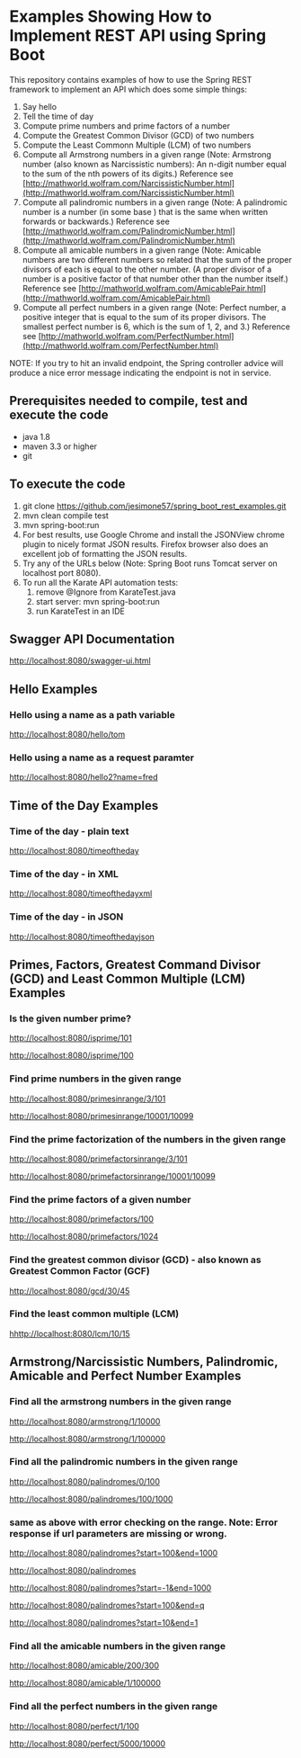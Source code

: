 # Examples Showing How to Implement REST API using Spring Boot

This repository contains examples of how to use the Spring REST framework to implement 
an API which does some simple things:
1. Say hello
2. Tell the time of day
3. Compute prime numbers and prime factors of a number
4. Compute the Greatest Common Divisor (GCD) of two numbers
5. Compute the Least Commonn Multiple (LCM) of two numbers
6. Compute all Armstrong numbers in a given range 
(Note: Armstrong number (also known as Narcissistic numbers): An n-digit number equal to the sum of the nth powers of its digits.)
Reference see [http://mathworld.wolfram.com/NarcissisticNumber.html](http://mathworld.wolfram.com/NarcissisticNumber.html)
7. Compute all palindromic numbers in a given range
(Note: A palindromic number is a number (in some base ) that is the same when written forwards or backwards.)
Reference see [http://mathworld.wolfram.com/PalindromicNumber.html](http://mathworld.wolfram.com/PalindromicNumber.html)
8. Compute all amicable numbers in a given range
(Note: Amicable numbers are two different numbers so related that the sum of the proper divisors of each is equal to the other number. 
(A proper divisor of a number is a positive factor of that number other than the number itself.)
Reference see [http://mathworld.wolfram.com/AmicablePair.html](http://mathworld.wolfram.com/AmicablePair.html)
8. Compute all perfect numbers in a given range
(Note: Perfect number, a positive integer that is equal to the sum of its proper divisors. 
The smallest perfect number is 6, which is the sum of 1, 2, and 3.)
Reference see [http://mathworld.wolfram.com/PerfectNumber.html](http://mathworld.wolfram.com/PerfectNumber.html)

NOTE:
If you try to hit an invalid endpoint, the Spring controller advice will produce a
nice error message indicating the endpoint is not in service.

## Prerequisites needed to compile, test and execute the code
* java 1.8
* maven 3.3 or higher
* git 

## To execute the code
1. git clone https://github.com/jesimone57/spring_boot_rest_examples.git
2. mvn clean compile test
3. mvn spring-boot:run
4. For best results, use Google Chrome and install the JSONView chrome plugin to nicely format JSON results. 
Firefox browser also does an excellent job of formatting the JSON results.
5. Try any of the URLs below (Note: Spring Boot runs Tomcat server on localhost port 8080).
6. To run all the Karate API automation tests: 
    1. remove @Ignore from KarateTest.java
    2. start server:   mvn spring-boot:run
    3. run KarateTest in an IDE
 

## Swagger API Documentation
[http://localhost:8080/swagger-ui.html](http://localhost:8080/swagger-ui.html)

## Hello Examples

### Hello using a name as a path variable
[http://localhost:8080/hello/tom](http://localhost:8080/hello/tom)

### Hello using a name as a request paramter
[http://localhost:8080/hello2?name=fred](http://localhost:8080/hello2?name=fred)

## Time of the Day Examples

### Time of the day - plain text
[http://localhost:8080/timeoftheday](http://localhost:8080/timeoftheday)

### Time of the day - in XML
[http://localhost:8080/timeofthedayxml](http://localhost:8080/timeofthedayxml)

### Time of the day - in JSON
[http://localhost:8080/timeofthedayjson](http://localhost:8080/timeofthedayjson)

## Primes, Factors, Greatest Command Divisor (GCD) and Least Common Multiple (LCM) Examples

### Is the given number prime?
[http://localhost:8080/isprime/101](http://localhost:8080/isprime/101)

[http://localhost:8080/isprime/100](http://localhost:8080/isprime/100)

### Find prime numbers in the given range
[http://localhost:8080/primesinrange/3/101](http://localhost:8080/primesinrange/3/101)

[http://localhost:8080/primesinrange/10001/10099](http://localhost:8080/primesinrange/10001/10099)

### Find the prime factorization of the numbers in the given range
[http://localhost:8080/primefactorsinrange/3/101](http://localhost:8080/primefactorsinrange/3/101)

[http://localhost:8080/primefactorsinrange/10001/10099](http://localhost:8080/primefactorsinrange/10001/10099)

### Find the prime factors of a given number
[http://localhost:8080/primefactors/100](http://localhost:8080/primefactors/100)

[http://localhost:8080/primefactors/1024](http://localhost:8080/primefactors/1024)

### Find the greatest common divisor (GCD) - also known as Greatest Common Factor (GCF)
[http://localhost:8080/gcd/30/45](http://localhost:8080/gcd/30/45)

### Find the least common multiple (LCM)
[hhttp://localhost:8080/lcm/10/15](http://localhost:8080/lcm/10/15)

## Armstrong/Narcissistic Numbers, Palindromic, Amicable and Perfect Number Examples

### Find all the armstrong numbers in the given range
[http://localhost:8080/armstrong/1/10000](http://localhost:8080/armstrong/1/10000)

[http://localhost:8080/armstrong/1/100000](http://localhost:8080/armstrong/1/100000)

### Find all the palindromic numbers in the given range
[http://localhost:8080/palindromes/0/100](http://localhost:8080/palindromes/0/100)

[http://localhost:8080/palindromes/100/1000](http://localhost:8080/palindromes/100/1000)

### same as above with error checking on the range. Note: Error response if url parameters are missing or wrong.
[http://localhost:8080/palindromes?start=100&end=1000](http://localhost:8080/palindromes?start=100&end=1000)

[http://localhost:8080/palindromes](http://localhost:8080/palindromes)

[http://localhost:8080/palindromes?start=-1&end=1000](http://localhost:8080/palindromes?start=-1&end=1000)

[http://localhost:8080/palindromes?start=100&end=q](http://localhost:8080/palindromes?start=100&end=q)

[http://localhost:8080/palindromes?start=10&end=1](http://localhost:8080/palindromes?start=10&end=1)

### Find all the amicable numbers in the given range
[http://localhost:8080/amicable/200/300](http://localhost:8080/amicable/200/300)

[http://localhost:8080/amicable/1/100000](http://localhost:8080/amicable/1/100000)

### Find all the perfect numbers in the given range
[http://localhost:8080/perfect/1/100](http://localhost:8080/perfect/1/100)

[http://localhost:8080/perfect/5000/10000](http://localhost:8080/perfect/5000/10000)

